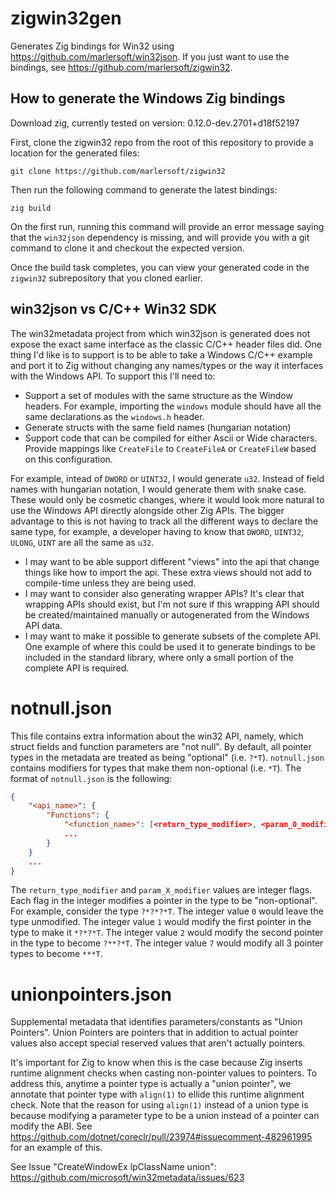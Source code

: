 # zigwin32gen

Generates Zig bindings for Win32 using https://github.com/marlersoft/win32json. If you just want to use the bindings, see https://github.com/marlersoft/zigwin32.

## How to generate the Windows Zig bindings

Download zig, currently tested on version: 0.12.0-dev.2701+d18f52197

First, clone the zigwin32 repo from the root of this repository to provide a location for the generated files:

```
git clone https://github.com/marlersoft/zigwin32
```

Then run the following command to generate the latest bindings:

```
zig build
```

On the first run, running this command will provide an error message saying that the `win32json` dependency is missing, and will provide you with a git command to clone it and checkout the expected version.

Once the build task completes, you can view your generated code in the `zigwin32` subrepository that you cloned earlier.

## win32json vs C/C++ Win32 SDK

The win32metadata project from which win32json is generated does not expose the exact same interface as the classic C/C++ header files did.  One thing I'd like is to support is to be able to take a Windows C/C++ example and port it to Zig without changing any names/types or the way it interfaces with the Windows API.  To support this I'll need to:

* Support a set of modules with the same structure as the Window headers.  For example, importing the `windows` module should have all the same declarations as the `windows.h` header.
* Generate structs with the same field names (hungarian notation)
* Support code that can be compiled for either Ascii or Wide characters.  Provide mappings like `CreateFile` to `CreateFileA` or `CreateFileW` based on this configuration.


For example, intead of `DWORD` or `UINT32`, I would generate `u32`.  Instead of field names with hungarian notation, I would generate them with snake case.  These would only be cosmetic changes, where it would look more natural to use the Windows API directly alongside other Zig APIs.  The bigger advantage to this is not having to track all the different ways to declare the same type, for example, a developer having to know that `DWORD`, `UINT32`, `ULONG`, `UINT` are all the same as `u32`.
* I may want to be able support different "views" into the api that change things like how to import the api.  These extra views should not add to compile-time unless they are being used.
* I may want to consider also generating wrapper APIs?  It's clear that wrapping APIs should exist, but I'm not sure if this wrapping API should be created/maintained manually or autogenerated from the Windows API data.
* I may want to make it possible to generate subsets of the complete API.  One example of where this could be used it to generate bindings to be included in the standard library, where only a small portion of the complete API is required.

notnull.json
================================================================================
This file contains extra information about the win32 API, namely, which struct
fields and function parameters are "not null". By default, all pointer types in
the metadata are treated as being "optional" (i.e. `?*T`).  `notnull.json`
contains modifiers for types that make them non-optional (i.e. `*T`).
The format of `notnull.json` is the following:

```json
{
    "<api_name>": {
        "Functions": {
            "<function_name>": [<return_type_modifier>, <param_0_modifier>, <param_1_modifier>, ...]
            ...
        }
    }
    ...
}
```

The `return_type_modifier` and `param_X_modifier` values are integer flags.
Each flag in the integer modifies a pointer in the type to be "non-optional".
For example, consider the type `?*?*?*T`.  The integer value `0` would leave
the type unmodified.
The integer value `1` would modify the first pointer in the type to make it `*?*?*T`.
The integer value `2` would modify the second pointer in the type to become `?**?*T`.
The integer value `7` would modify all 3 pointer types to become `***T`.

unionpointers.json
================================================================================
Supplemental metadata that identifies parameters/constants as "Union Pointers".
Union Pointers are pointers that in addition to actual pointer values also
accept special reserved values that aren't actually pointers.

It's important for Zig to know when this is the case because Zig inserts
runtime alignment checks when casting non-pointer values to pointers. To address
this, anytime a pointer type is actually a "union pointer", we annotate that
pointer type with `align(1)` to ellide this runtime alignment check.  Note that
the reason for using `align(1)` instead of a union type is because modifying
a parameter type to be a union instead of a pointer can modify the ABI.
See https://github.com/dotnet/coreclr/pull/23974#issuecomment-482961995 for an
example of this.


See Issue "CreateWindowEx lpClassName union": https://github.com/microsoft/win32metadata/issues/623
